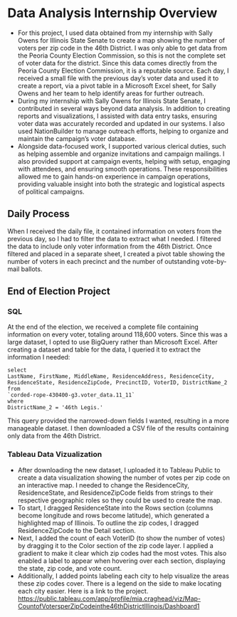 # Data Analysis Internship Overview
- For this project, I used data obtained from my internship with Sally Owens for Illinois State Senate to create a map showing the number of voters per zip code in the 46th District. I was only able to get data from the Peoria County Election Commission, so this is not the complete set of voter data for the district. Since this data comes directly from the Peoria County Election Commission, it is a reputable source. Each day, I received a small file with the previous day’s voter data and used it to create a report, via a pivot table in a Microsoft Excel sheet, for Sally Owens and her team to help identify areas for further outreach.
- During my internship with Sally Owens for Illinois State Senate, I contributed in several ways beyond data analysis. In addition to creating reports and visualizations, I assisted with data entry tasks, ensuring voter data was accurately recorded and updated in our systems. I also used NationBuilder to manage outreach efforts, helping to organize and maintain the campaign’s voter database.
- Alongside data-focused work, I supported various clerical duties, such as helping assemble and organize invitations and campaign mailings. I also provided support at campaign events, helping with setup, engaging with attendees, and ensuring smooth operations. These responsibilities allowed me to gain hands-on experience in campaign operations, providing valuable insight into both the strategic and logistical aspects of political campaigns.
## Daily Process
When I received the daily file, it contained information on voters from the previous day, so I had to filter the data to extract what I needed. I filtered the data to include only voter information from the 46th District. Once filtered and placed in a separate sheet, I created a pivot table showing the number of voters in each precinct and the number of outstanding vote-by-mail ballots.
## End of Election Project
### SQL
At the end of the election, we received a complete file containing information on every voter, totaling around 118,600 voters. Since this was a large dataset, I opted to use BigQuery rather than Microsoft Excel. After creating a dataset and table for the data, I queried it to extract the information I needed:
```{SQL}
select 
LastName, FirstName, MiddleName, ResidenceAddress, ResidenceCity, ResidenceState, ResidenceZipCode, PrecinctID, VoterID, DistrictName_2
from
`corded-rope-430400-g3.voter_data.11_11`
where 
DistrictName_2 = '46th Legis.'
```
This query provided the narrowed-down fields I wanted, resulting in a more manageable dataset. I then downloaded a CSV file of the results containing only data from the 46th District.
### Tableau Data Vizualization
- After downloading the new dataset, I uploaded it to Tableau Public to create a data visualization showing the number of votes per zip code on an interactive map. I needed to change the ResidenceCity, ResidenceState, and ResidenceZipCode fields from strings to their respective geographic roles so they could be used to create the map.
- To start, I dragged ResidenceState into the Rows section (columns become longitude and rows become latitude), which generated a highlighted map of Illinois. To outline the zip codes, I dragged ResidenceZipCode to the Detail section.
- Next, I added the count of each VoterID (to show the number of votes) by dragging it to the Color section of the zip code layer. I applied a gradient to make it clear which zip codes had the most votes. This also enabled a label to appear when hovering over each section, displaying the state, zip code, and vote count.
- Additionally, I added points labeling each city to help visualize the areas these zip codes cover. There is a legend on the side to make locating each city easier. Here is a link to the project.
<https://public.tableau.com/app/profile/mia.craghead/viz/Map-CountofVotersperZipCodeinthe46thDistrictIllinois/Dashboard1>
